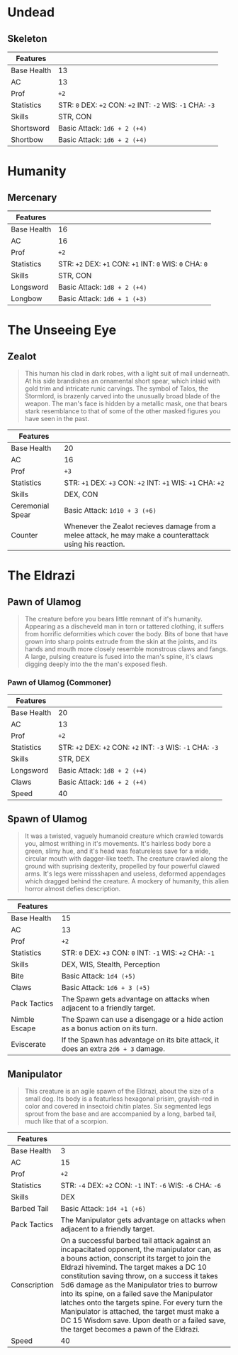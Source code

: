 # Undead

## Skeleton
| Features | |
|----|----|
| Base Health | 13 |
| AC | 13 |
| Prof | `+2` |
| Statistics | STR: `0` DEX: `+2` CON: `+2` INT: `-2` WIS: `-1` CHA: `-3` |
| Skills | STR, CON |
| Shortsword | Basic Attack: `1d6 + 2 (+4)` |
| Shortbow | Basic Attack: `1d6 + 2 (+4)` |

# Humanity

## Mercenary
| Features | |
|----|----|
| Base Health | 16 |
| AC | 16 |
| Prof | `+2` |
| Statistics | STR: `+2` DEX: `+1` CON: `+1` INT: `0` WIS: `0` CHA: `0` |
| Skills | STR, CON |
| Longsword | Basic Attack: `1d8 + 2 (+4)` |
| Longbow | Basic Attack: `1d6 + 1 (+3)` |

# The Unseeing Eye

## Zealot
> This human his clad in dark robes, with a light suit of mail underneath. At his side brandishes an ornamental short spear, which inlaid with gold trim and intricate runic carvings. The symbol of Talos, the Stormlord, is brazenly carved into the unusually broad blade of the weapon. The man's face is hidden by a metallic mask, one that bears stark resemblance to that of some of the other masked figures you have seen in the past.

| Features | |
|----|----|
| Base Health | 20 |
| AC | 16 |
| Prof | `+3` |
| Statistics | STR: `+1` DEX: `+3` CON: `+2` INT: `+1` WIS: `+1` CHA: `+2` |
| Skills | DEX, CON |
| Ceremonial Spear | Basic Attack: `1d10 + 3 (+6)` |
| Counter | Whenever the Zealot recieves damage from a melee attack, he may make a counterattack using his reaction. |

# The Eldrazi

## Pawn of Ulamog
> The creature before you bears little remnant of it's humanity. Appearing as a discheveld man in torn or tattered clothing, it suffers from horrific deformities which cover the body. Bits of bone that have grown into sharp points extrude from the skin at the joints, and its hands and mouth more closely resemble monstrous claws and fangs. A large, pulsing creature is fused into the man's spine, it's claws digging deeply into the the man's exposed flesh.

### Pawn of Ulamog (Commoner)
| Features | |
|----|----|
| Base Health | 20 |
| AC | 13 |
| Prof | `+2` |
| Statistics | STR: `+2` DEX: `+2` CON: `+2` INT: `-3` WIS: `-1` CHA: `-3` |
| Skills | STR, DEX |
| Longsword | Basic Attack: `1d8 + 2 (+4)` |
| Claws | Basic Attack: `1d6 + 2 (+4)` |
| Speed | 40 |

## Spawn of Ulamog
> It was a twisted, vaguely humanoid creature which crawled towards you, almost writhing in it's movements. It's hairless body bore a green, slimy hue, and it's head was featureless save for a wide, circular mouth with dagger-like teeth. The creature crawled along the ground with suprising dexterity, propelled by four powerful clawed arms. It's legs were missshapen and useless, deformed appendages which dragged behind the creature. A mockery of humanity, this alien horror almost defies description.

| Features | |
|----|----|
| Base Health | 15 |
| AC | 13 |
| Prof | `+2` |
| Statistics | STR: `0` DEX: `+3` CON: `0` INT: `-1` WIS: `+2` CHA: `-1` |
| Skills | DEX, WIS, Stealth, Perception |
| Bite | Basic Attack: `1d4 (+5)` |
| Claws | Basic Attack: `1d6 + 3 (+5)` |
| Pack Tactics | The Spawn gets advantage on attacks when adjacent to a friendly target. |
| Nimble Escape | The Spawn can use a disengage or a hide action as a bonus action on its turn. |
| Eviscerate | If the Spawn has advantage on its bite attack, it does an extra `2d6 + 3` damage. |

## Manipulator
> This creature is an agile spawn of the Eldrazi, about the size of a small dog. Its body is a featurless hexagonal prisim, grayish-red in color and covered in insectoid chitin plates. Six segmented legs sprout from the base and are accompanied by a long, barbed tail, much like that of a scorpion.

| Features | |
|----|----|
| Base Health | 3 |
| AC | 15 |
| Prof | `+2` |
| Statistics | STR: `-4` DEX: `+2` CON: `-1` INT: `-6` WIS: `-6` CHA: `-6` |
| Skills | DEX |
| Barbed Tail | Basic Attack: `1d4 +1 (+6)` |
| Pack Tactics | The Manipulator gets advantage on attacks when adjacent to a friendly target. |
| Conscription | On a successful barbed tail attack against an incapacitated opponent, the manipulator can, as a bouns action, conscript its target to join the Eldrazi hivemind. The target makes a DC 10 constitution saving throw, on a success it takes 5d6 damage as the Manipulator tries to burrow into its spine, on a failed save the Manipulator latches onto the targets spine. For every turn the Manipulator is attached, the target must make a DC 15 Wisdom save. Upon death or a failed save, the target becomes a pawn of the Eldrazi. |
| Speed | 40 |